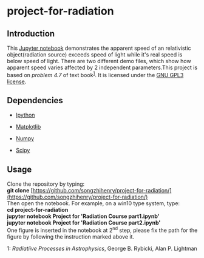 # **project-for-radiation**

## **Introduction**
This [Jupyter notebook]() demonstrates the apparent speed of an relativistic object(radiation source) exceeds speed of light while it's real speed is below speed of light. There are two different demo files, which show how apparent speed varies affected by 2 independent parameters.This project is based on *problem 4.7* of text book<sup>[1](#myfootnote1)</sup>. It is licensed under the [GNU GPL3 license](https://www.gnu.org/licenses/gpl-3.0.en.html).   


## **Dependencies**
 - [Ipython](https://pypi.org/project/ipython/)

 - [Matplotlib](https://pypi.org/project/matplotlib/)

 - [Numpy](https://pypi.org/project/numpy/)

 - [Scipy](https://pypi.org/project/scipy/)


## **Usage**
Clone the repository by typing:  
**git clone** [https://github.com/songzhihenry/project-for-radiation/](https://github.com/songzhihenry/project-for-radiation/)  
Then open the notebook. For example, on a win10 type system, type:  
**cd project-for-radiation**  
**jupyter notebook Project for 'Radiation Course part1.ipynb'**  
**jupyter notebook Project for 'Radiation Course part2.ipynb'**  
One figure is inserted in the notebook at 2<sup>nd</sup> step, please fix the path for the figure by following the instruction marked above it.  

<a name="myfootnote1">1</a>: *Radiatiive Processes in Astrophysics*, George B. Rybicki, Alan P. Lightman


